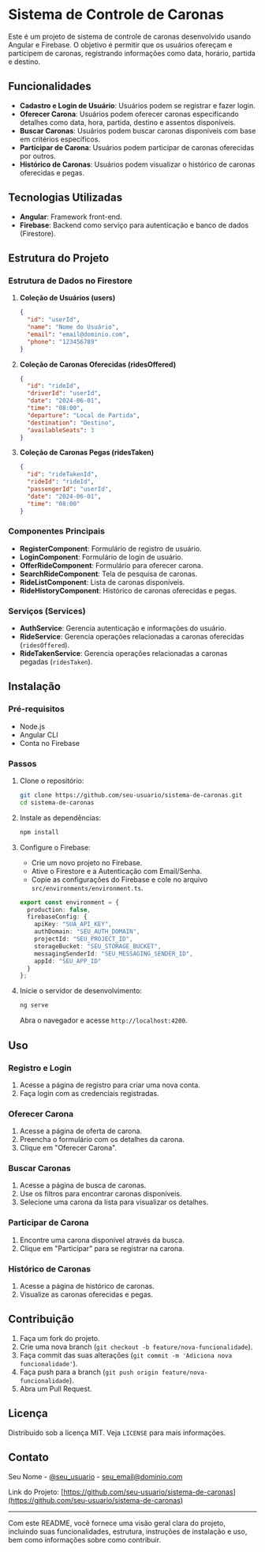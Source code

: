 # Sistema de Controle de Caronas

Este é um projeto de sistema de controle de caronas desenvolvido usando Angular e Firebase. O objetivo é permitir que os usuários ofereçam e participem de caronas, registrando informações como data, horário, partida e destino.

## Funcionalidades

- **Cadastro e Login de Usuário**: Usuários podem se registrar e fazer login.
- **Oferecer Carona**: Usuários podem oferecer caronas especificando detalhes como data, hora, partida, destino e assentos disponíveis.
- **Buscar Caronas**: Usuários podem buscar caronas disponíveis com base em critérios específicos.
- **Participar de Carona**: Usuários podem participar de caronas oferecidas por outros.
- **Histórico de Caronas**: Usuários podem visualizar o histórico de caronas oferecidas e pegas.

## Tecnologias Utilizadas

- **Angular**: Framework front-end.
- **Firebase**: Backend como serviço para autenticação e banco de dados (Firestore).

## Estrutura do Projeto

### Estrutura de Dados no Firestore

1. **Coleção de Usuários (users)**
    ```json
    {
      "id": "userId",
      "name": "Nome do Usuário",
      "email": "email@dominio.com",
      "phone": "123456789"
    }
    ```

2. **Coleção de Caronas Oferecidas (ridesOffered)**
    ```json
    {
      "id": "rideId",
      "driverId": "userId",
      "date": "2024-06-01",
      "time": "08:00",
      "departure": "Local de Partida",
      "destination": "Destino",
      "availableSeats": 3
    }
    ```

3. **Coleção de Caronas Pegas (ridesTaken)**
    ```json
    {
      "id": "rideTakenId",
      "rideId": "rideId",
      "passengerId": "userId",
      "date": "2024-06-01",
      "time": "08:00"
    }
    ```

### Componentes Principais

- **RegisterComponent**: Formulário de registro de usuário.
- **LoginComponent**: Formulário de login de usuário.
- **OfferRideComponent**: Formulário para oferecer carona.
- **SearchRideComponent**: Tela de pesquisa de caronas.
- **RideListComponent**: Lista de caronas disponíveis.
- **RideHistoryComponent**: Histórico de caronas oferecidas e pegas.

### Serviços (Services)

- **AuthService**: Gerencia autenticação e informações do usuário.
- **RideService**: Gerencia operações relacionadas a caronas oferecidas (`ridesOffered`).
- **RideTakenService**: Gerencia operações relacionadas a caronas pegadas (`ridesTaken`).

## Instalação

### Pré-requisitos

- Node.js
- Angular CLI
- Conta no Firebase

### Passos

1. Clone o repositório:

    ```sh
    git clone https://github.com/seu-usuario/sistema-de-caronas.git
    cd sistema-de-caronas
    ```

2. Instale as dependências:

    ```sh
    npm install
    ```

3. Configure o Firebase:

    - Crie um novo projeto no Firebase.
    - Ative o Firestore e a Autenticação com Email/Senha.
    - Copie as configurações do Firebase e cole no arquivo `src/environments/environment.ts`.

    ```typescript
    export const environment = {
      production: false,
      firebaseConfig: {
        apiKey: "SUA_API_KEY",
        authDomain: "SEU_AUTH_DOMAIN",
        projectId: "SEU_PROJECT_ID",
        storageBucket: "SEU_STORAGE_BUCKET",
        messagingSenderId: "SEU_MESSAGING_SENDER_ID",
        appId: "SEU_APP_ID"
      }
    };
    ```

4. Inicie o servidor de desenvolvimento:

    ```sh
    ng serve
    ```

    Abra o navegador e acesse `http://localhost:4200`.

## Uso

### Registro e Login

1. Acesse a página de registro para criar uma nova conta.
2. Faça login com as credenciais registradas.

### Oferecer Carona

1. Acesse a página de oferta de carona.
2. Preencha o formulário com os detalhes da carona.
3. Clique em "Oferecer Carona".

### Buscar Caronas

1. Acesse a página de busca de caronas.
2. Use os filtros para encontrar caronas disponíveis.
3. Selecione uma carona da lista para visualizar os detalhes.

### Participar de Carona

1. Encontre uma carona disponível através da busca.
2. Clique em "Participar" para se registrar na carona.

### Histórico de Caronas

1. Acesse a página de histórico de caronas.
2. Visualize as caronas oferecidas e pegas.

## Contribuição

1. Faça um fork do projeto.
2. Crie uma nova branch (`git checkout -b feature/nova-funcionalidade`).
3. Faça commit das suas alterações (`git commit -m 'Adiciona nova funcionalidade'`).
4. Faça push para a branch (`git push origin feature/nova-funcionalidade`).
5. Abra um Pull Request.

## Licença

Distribuído sob a licença MIT. Veja `LICENSE` para mais informações.

## Contato

Seu Nome - [@seu_usuario](https://twitter.com/seu_usuario) - seu_email@dominio.com

Link do Projeto: [https://github.com/seu-usuario/sistema-de-caronas](https://github.com/seu-usuario/sistema-de-caronas)

---

Com este README, você fornece uma visão geral clara do projeto, incluindo suas funcionalidades, estrutura, instruções de instalação e uso, bem como informações sobre como contribuir.